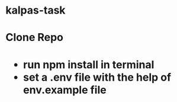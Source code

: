 # kalpas-task

<h1>Clone Repo<h1>
<ul>
<li>run  npm install in terminal </li>
<li>set a .env file with the help of env.example file</li>
</ul>
